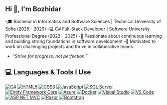 ## Hi 👋, I'm Bozhidar

-🎓 Bachelor in Informatics and Software Sciences | Technical University of Sofia (2025 - 2029)
-💻 C# Full-Stack Developer | Software University Professional Degree (2023 - 2025)
-🌱 Passionate about continuous learning and building strong foundations in software development
-🚀 Motivated to work on challenging projects and thrive in collaborative teams

- *“Strive for progress, not perfection.”*

## 💻 Languages & Tools I Use

[![C#](https://img.shields.io/badge/C%23-239120?style=for-the-badge&logo=c-sharp&logoColor=white)](https://docs.microsoft.com/dotnet/csharp/) 
[![HTML5](https://img.shields.io/badge/HTML5-E34F26?style=for-the-badge&logo=html5&logoColor=white)](https://developer.mozilla.org/en-US/docs/Web/HTML) 
[![CSS3](https://img.shields.io/badge/CSS3-1572B6?style=for-the-badge&logo=css3&logoColor=white)](https://developer.mozilla.org/en-US/docs/Web/CSS) 
[![JavaScript](https://img.shields.io/badge/JavaScript-F7DF1E?style=for-the-badge&logo=javascript&logoColor=black)](https://developer.mozilla.org/en-US/docs/Web/JavaScript)
[![SQL Server](https://img.shields.io/badge/MSSQL-CC2927?style=for-the-badge&logo=microsoft-sql-server&logoColor=white)](https://learn.microsoft.com/en-us/sql/sql-server/)
[![Entity Framework Core](https://img.shields.io/badge/EFCore-512BD4?style=for-the-badge&logo=dotnet&logoColor=white)](https://learn.microsoft.com/en-us/ef/core/)
[![Azure](https://img.shields.io/badge/Azure-0089D6?style=for-the-badge&logo=microsoft-azure&logoColor=white)](https://azure.microsoft.com/)
[![Docker](https://img.shields.io/badge/Docker-2496ED?style=for-the-badge&logo=docker&logoColor=white)](https://www.docker.com/)
[![Visual Studio](https://img.shields.io/badge/Visual%20Studio-5C2D91?style=for-the-badge&logo=visual-studio&logoColor=white)](https://visualstudio.microsoft.com/)
[![VS Code](https://img.shields.io/badge/VS%20Code-007ACC?style=for-the-badge&logo=visual-studio-code&logoColor=white)](https://code.visualstudio.com/)
[![ASP.NET MVC](https://img.shields.io/badge/ASP.NET%20MVC-512BD4?style=for-the-badge&logo=dotnet&logoColor=white)](https://dotnet.microsoft.com/apps/aspnet/mvc)
[![Razor](https://img.shields.io/badge/Razor-512BD4?style=for-the-badge&logo=dotnet&logoColor=white)](https://docs.microsoft.com/en-us/aspnet/core/mvc/views/razor)
[![Bootstrap](https://img.shields.io/badge/Bootstrap-7952B3?style=for-the-badge&logo=bootstrap&logoColor=white)](https://getbootstrap.com/)

